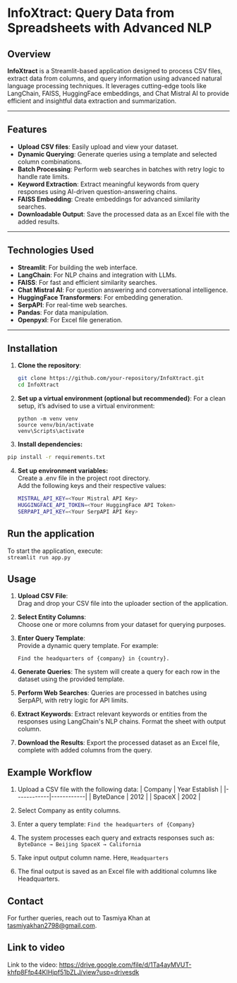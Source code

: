 # InfoXtract: Query Data from Spreadsheets with Advanced NLP 

## Overview

**InfoXtract** is a Streamlit-based application designed to process CSV files, extract data from columns, and query information using advanced natural language processing techniques. It leverages cutting-edge tools like LangChain, FAISS, HuggingFace embeddings, and Chat Mistral AI to provide efficient and insightful data extraction and summarization.

---

## Features

- **Upload CSV files**: Easily upload and view your dataset.
- **Dynamic Querying**: Generate queries using a template and selected column combinations.
- **Batch Processing**: Perform web searches in batches with retry logic to handle rate limits.
- **Keyword Extraction**: Extract meaningful keywords from query responses using AI-driven question-answering chains.
- **FAISS Embedding**: Create embeddings for advanced similarity searches.
- **Downloadable Output**: Save the processed data as an Excel file with the added results.

---

## Technologies Used

- **Streamlit**: For building the web interface.
- **LangChain**: For NLP chains and integration with LLMs.
- **FAISS**: For fast and efficient similarity searches.
- **Chat Mistral AI**: For question answering and conversational intelligence.
- **HuggingFace Transformers**: For embedding generation.
- **SerpAPI**: For real-time web searches.
- **Pandas**: For data manipulation.
- **Openpyxl**: For Excel file generation.

---

## Installation

1. **Clone the repository**:
   ```bash
   git clone https://github.com/your-repository/InfoXtract.git
   cd InfoXtract 
   ```
2. **Set up a virtual environment (optional but recommended)**:
For a clean setup, it’s advised to use a virtual environment:
 
   `python -m venv venv`\
   `source venv/bin/activate`\
   `venv\Scripts\activate`

3. **Install dependencies:**
```bash
pip install -r requirements.txt
```
4. **Set up environment variables:**\
   Create a .env file in the project root directory.\
   Add the following keys and their respective values:
   ```bash 
   MISTRAL_API_KEY=<Your Mistral API Key>
   HUGGINGFACE_API_TOKEN=<Your HuggingFace API Token>
   SERPAPI_API_KEY=<Your SerpAPI API Key>
   ```
## Run the application 
To start the application, execute: \
`streamlit run app.py`

## Usage

1. **Upload CSV File**:  
   Drag and drop your CSV file into the uploader section of the application.

2. **Select Entity Columns**:  
   Choose one or more columns from your dataset for querying purposes.

3. **Enter Query Template**:  
   Provide a dynamic query template. For example:  
   ```plaintext
   Find the headquarters of {company} in {country}.

4. **Generate Queries**:
The system will create a query for each row in the dataset using the provided template.

5. **Perform Web Searches**:
Queries are processed in batches using SerpAPI, with retry logic for API limits.

6. **Extract Keywords**:
Extract relevant keywords or entities from the responses using LangChain's NLP chains. Format the sheet with output column.

7. **Download the Results**:
Export the processed dataset as an Excel file, complete with added columns from the query.

## Example Workflow
1. Upload a CSV file with the following data:
| Company    | Year Establish  |
|------------|------------|
| ByteDance  | 2012       | 
| SpaceX     | 2002       | 

2. Select Company as entity columns.
3. Enter a query template:
`Find the headquarters of {Company} `

4. The system processes each query and extracts responses such as:
`ByteDance → Beijing
SpaceX → California`

5. Take input output column name. 
Here, `Headquarters`

6. The final output is saved as an Excel file with additional columns like Headquarters.

## Contact
For further queries, reach out to Tasmiya Khan at tasmiyakhan2798@gmail.com.

## Link to video
 Link to the video: https://drive.google.com/file/d/1Ta4ayMVUT-khfp8Ffp44KIHjpf51bZLJ/view?usp=drivesdk


